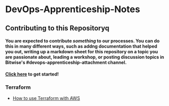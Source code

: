 # DevOps-Apprenticeship-Notes


## Contributing to this Repositoryq

#### You are expected to contribute _something_ to our processes. You can do this in many different ways, such as addng documentation that helped you out, writing up a markdown sheet for this repository on a topic you are passionate about, leading a workshop, or posting discussion topics in Bitwise's #devops-apprenticeship-attachment channel.

#### [Click here](https://docs.github.com/en/get-started/quickstart/contributing-to-projects) to get started!


### Terraform
- [How to use Terraform with AWS](https://www.youtube.com/watch?v=iRaai0IBlB0)
